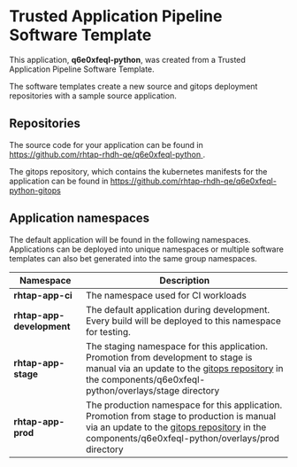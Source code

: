 # Trusted Application Pipeline Software Template

This application, **q6e0xfeql-python**, was created from a Trusted Application Pipeline Software Template.

The software templates create a new source and gitops deployment repositories with a sample source application. 

## Repositories

The source code for your application can be found in [https://github.com/rhtap-rhdh-qe/q6e0xfeql-python ](https://github.com/rhtap-rhdh-qe/q6e0xfeql-python ).
 
The gitops repository, which contains the kubernetes manifests for the application can be found in 
[https://github.com/rhtap-rhdh-qe/q6e0xfeql-python-gitops ](https://github.com/rhtap-rhdh-qe/q6e0xfeql-python-gitops ) 

## Application namespaces 

The default application will be found in the following namespaces. Applications can be deployed into unique namespaces or multiple software templates can also bet generated into the same group namespaces.  

|  Namespace   |  Description   |  
| -------- | -------- |
| **rhtap-app-ci** | The namespace used for CI workloads |
| **rhtap-app-development** | The default application during development. Every build will be deployed to this namespace for testing. |
| **rhtap-app-stage** | The staging namespace for this application. Promotion from development to stage is manual via an update to the [gitops repository](https://github.com/rhtap-rhdh-qe/q6e0xfeql-python-gitops ) in the components/q6e0xfeql-python/overlays/stage directory |
| **rhtap-app-prod** | The production namespace for this application. Promotion from stage to production is manual via an update to the [gitops repository](https://github.com/rhtap-rhdh-qe/q6e0xfeql-python-gitops ) in the components/q6e0xfeql-python/overlays/prod directory |